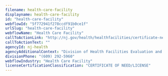 ```yaml
---
filename: health-care-facility
displayname: health-care-facility
id: "health-care-facility"
webflowId: "5f772941f278ccdf91b0ce1f"
urlSlug: "health-care-facility"
webflowName: "Health Care Facility"
callToActionLink: "http://nj.gov/health/healthfacilities/certificate-need/"
callToActionText: ""
agencyId: nj-health
agencyAdditionalContext: "Division of Health Facilities Evaluation and Licensing, Certificate of Need and Health Care Facility Licensure"
divisionPhone: "(609) 292-5960"
webflowIndustry: "Health Care Facility"
licenseCertificationClassification: "CERTIFICATE OF NEED/LICENSE"
---
```

